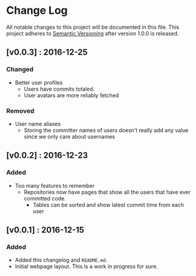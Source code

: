 # Change Log
All notable changes to this project will be documented in this file.
This project adheres to [Semantic Versioning](http://semver.org/) after version 1.0.0 is released.


## [v0.0.3] : 2016-12-25
### Changed
- Better user profiles
  - Users have commits totaled.
  - User avatars are more reliably fetched
### Removed
- User name aliases
  - Storing the committer names of users doesn't really add any value since we only care about usernames

## [v0.0.2] : 2016-12-23
### Added
- Too many features to remember
  - Repositories now have pages that show all the users that have ever committed code.
    - Tables can be sorted and show latest commit time from each user


## [v0.0.1] : 2016-12-15
### Added
- Added this changelog and `README.md`.
- Initial webpage layout. This is a work in progress for sure.
